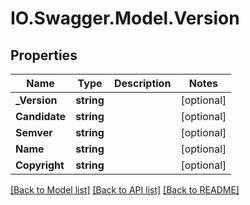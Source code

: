 # IO.Swagger.Model.Version
## Properties

Name | Type | Description | Notes
------------ | ------------- | ------------- | -------------
**_Version** | **string** |  | [optional] 
**Candidate** | **string** |  | [optional] 
**Semver** | **string** |  | [optional] 
**Name** | **string** |  | [optional] 
**Copyright** | **string** |  | [optional] 

[[Back to Model list]](../README.md#documentation-for-models) [[Back to API list]](../README.md#documentation-for-api-endpoints) [[Back to README]](../README.md)

